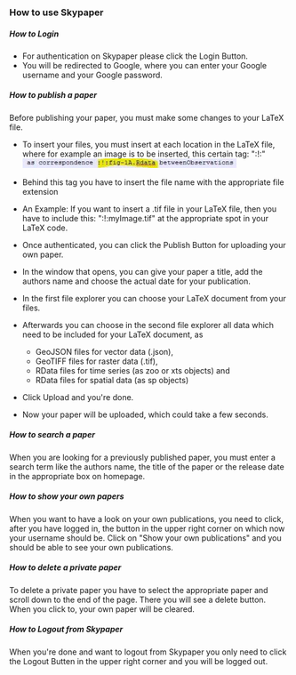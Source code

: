 ### How to use Skypaper

##### How to Login

  - For authentication on Skypaper please click the Login Button.
  - You will be redirected to Google, where you can enter your Google username and your Google password.

##### How to publish a paper

  Before publishing your paper, you must make some changes to your LaTeX file.

  - To insert your files, you must insert at each location in the LaTeX file, where for example an image is to be inserted,
    this certain tag: ":!:" ![Beispiel Tag](/public/images/Beispiel-tag.JPG "Tag")
  - Behind this tag you have to insert the file name with the appropriate file extension
  - An Example: If you want to insert a .tif file in your LaTeX file, then you have to include this: ":!:myImage.tif" 
    at the appropriate spot in your LaTeX code.

  - Once authenticated, you can click the Publish Button for uploading your own paper.
  - In the window that opens, you can give your paper a title, add the authors name and choose the actual date
    for your publication.
  - In the first file explorer you can choose your LaTeX document from your files.
  - Afterwards you can choose in the second file explorer all data which need to be included for your LaTeX document, as

    - GeoJSON files for vector data (.json),
    - GeoTIFF  files for raster data (.tif), 
    - RData files for time series (as zoo or xts objects) and 
    - RData files for spatial data (as sp objects)

  - Click Upload and you're done.
  - Now your paper will be uploaded, which could take a few seconds.

##### How to search a paper

  When you are looking for a previously published paper, you must enter a search term like the authors name, 
  the title of the paper or the release date in the appropriate box on homepage.

##### How to show your own papers

  When you want to have a look on your own publications, you need to click, after you have logged in, 
  the button in the upper right corner on which now your username should be. 
  Click on "Show your own publications" and you should be able to see your own publications.

##### How to delete a private paper

  To delete a private paper you have to select the appropriate paper and scroll down to the end of the page.
  There you will see a delete button. When you click to, your own paper will be cleared.

##### How to Logout from Skypaper

  When you're done and want to logout from Skypaper you only need to click the Logout Butten in the
  upper right corner and you will be logged out.

